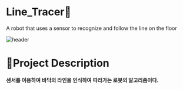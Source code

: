 # Line_Tracer🚗
A robot that uses a sensor to recognize and follow the line on the floor

![header](https://capsule-render.vercel.app/api?type=waving&color=ffde61&height=300&section=header&text=Line%20Tracer&desc=A%20robot%20that%20uses%20a%20sensor%20to%20recognize%20and%20follow%20the%20line%20on%20the%20floor&fontSize=50&demo=wave&fontColor=696969)

# :pushpin:Project Description

**센서를 이용하여 바닥의 라인을 인식하여 따라가는 로봇의 알고리즘이다.**

